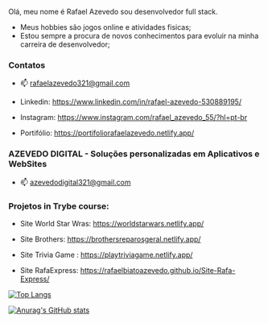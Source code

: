 Olá, meu nome é Rafael Azevedo sou desenvolvedor full stack.

- Meus hobbies são jogos online e atividades fisicas;
- Estou sempre a procura de novos conhecimentos para evoluir na minha carreira de desenvolvedor;


### Contatos

- 📫 rafaelazevedo321@gmail.com

- Linkedin: https://www.linkedin.com/in/rafael-azevedo-530889195/

- Instagram: https://www.instagram.com/rafael_azevedo_55/?hl=pt-br

- Portifólio: https://portifoliorafaelazevedo.netlify.app/


### AZEVEDO DIGITAL - Soluções personalizadas em Aplicativos e WebSites

- 📫 azevedodigital321@gmail.com


### Projetos in Trybe course:

- Site World Star Wras: https://worldstarwars.netlify.app/

- Site Brothers: https://brothersreparosgeral.netlify.app/

- Site Trivia Game : https://playtriviagame.netlify.app/

- Site RafaExpress: https://rafaelbiatoazevedo.github.io/Site-Rafa-Express/



[![Top Langs](https://github-readme-stats.vercel.app/api/top-langs/?username=rafaelbiatoazevedo&layout=compact)](https://github.com/anuraghazra/github-readme-stats)

[![Anurag's GitHub stats](https://github-readme-stats.vercel.app/api?username=rafaelbiatoazevedo)](https://github.com/anuraghazra/github-readme-stats)

